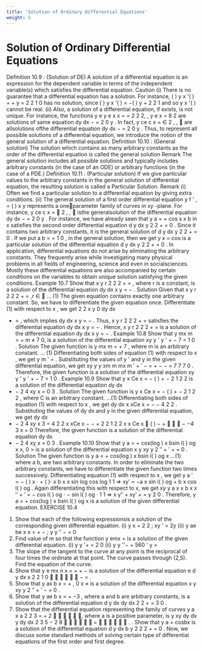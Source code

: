 ```yaml
---
title: 'Solution of Ordinary Differential Equations'
weight: 5
---
```


# Solution of Ordinary Differential Equations
Definition 10.9 : (Solution of DE) 
A solution of a differential equation is an expression for the dependent variable in terms of
the independent variable(s) which satisfies the differential equation.
Caution
	 (i)	There is no guarantee that a differential equation has a solution.
	 	For instance, ( ) y x '( ) + + y = 2 2 1 0 has no solution, since ( ) y x '( ) = −( ) y +
2 2 1 and so y x '( )
cannot be real.
	 (ii)	Also, a solution of a differential equation, if exists, is not unique.
	 		For instance, the functions y e y e x x = = 2 2 2, , y e x = 8 2
are solutions of same equation
dy
dx − = 2 0 y . In fact, y ce c x = ∈ 2 , ,  are allsolutions ofthe differential equation dy
dx − = 2 0 y .
Thus, to represent all possible solutions of a differential equation, we introduce the notion
of the general solution of a differential equation.
Definition 10.10 : (General solution)
The solution which contains as many arbitrary constants as the order of the differential
equation is called the general solution
Remark
	 The general solution includes all possible solutions and typically includes arbitrary constants (in
the case of an ODE) or arbitrary functions (in the case of a PDE.)
Definition 10.11 : (Particular solution)
If we give particular values to the arbitrary constants in the general solution of differential
equation, the resulting solution is called a Particular Solution.
Remark
	 (i)	Often we find a particular solution to a differential equation by giving extra conditions.
	 (ii)	The general solution of a first order differential equation y f ' , = ( ) x y represents a oneparameter family of curves in xy -plane.
	 	For instance, y ce c x = ∈ 2 , ,  isthe generalsolution of the differential equation dy
dx − = 2 0 y .
 For instance, we have already seen that y a = + cos s x b in x satisfies the second order
differential equation d y
dx y
2
2 + = 0 . Since it contains two arbitrary constants, it is the general
solution of d y
dx y
2
2 + = 0 . If we put a b = = 1 0 , in the general solution, then we get y x = cos
is a particular solution of the differential equation d y
dx y
2
2 + = 0 .
In application, differential equations do not arise by eliminating the arbitrary constants. They
frequently arise while investigating many physical problems in all fields of engineering, science and
even in socialsciences. Mostly these differential equations are also accompanied by certain conditions
on the variables to obtain unique solution satisfying the given conditions.
Example 10.7
	 Show that x y r
2 2 2 + = , where r is a constant, is a solution of the differential equation dy
dx
x
y = − .
Solution
Given that x y r
2 2 2 + = ,r ∈  	 		 	 ... (1)
	 The given equation contains exactly one arbitrary constant.
	 So, we have to differentiate the given equation once. Differentiate (1) with respect to x , we get
2 2 x y 0 dy
dx
+ = , which implies dy
dx
x
y = − .
	 Thus, x y r
2 2 2 + = satisfies the differential equation dy
dx
x
y = − .
	 Hence, x y r
2 2 2 + = is a solution of the differential equation dy
dx
x
y = − .
Example 10.8
Show that y mx
m
= + m ≠
7 0, is a solution of the differential equation xy
y ' y ' + − 7 = 1 0 .
Solution
The given function is y mx
m
= +
7 , where m is an arbitrary constant.	 ... (1)
	 Differentiating both sides of equation (1) with respect to x , we get y m ' = .
	 Substituting the values of y ' and y in the given differential equation,
	 we get xy
y
y xm
m
mx
m ′ + ′
− = + − − = 7 7 7 0 .
	 Therefore, the given function is a solution of the differential equation xy
y ' y ' + − 7 = 1 0 .
Example 10.9
	 Show that y x Ce x = − ( ) + − 2 1 2 2
is a solution of the differential equation dy
dx
+ − 2 4 xy x = 0 3 .
Solution
The given function is y x Ce x = − ( ) + − 2 1 2 2
, where C is an arbitrary constant.	 ...(1)
	 Differentiating both sides of equation (1) with respect to x , we get dy
dx
x xCe x = − − 4 2 2
.
	 Substituting the values of dy
dx
and y in the given differential equation, we get
dy
dx
+ − 2 4 xy x
3
 = 4 2 2
x xCe x − − + 2 2 1 2 2
x x Ce x  ( ) − +  
 − −4 3
x = 0
	 Therefore, the given function is a solution of the differential equation dy
dx
+ − 2 4 xy x = 0 3 .
Example 10.10
Show that y a = + cos(log ) x bsin l( ) og x x, 0 > is a solution of the differential equation
x y xy y
2 ′′ + ′ + = 0 .
Solution
The given function is y a = + cos(log ) x bsin l( ) og x ...(1)
where a b, are two arbitrary constants. In order to eliminate the two arbitrary constants, we have to
differentiate the given function two times successively.
	 Differentiating equation (1) with respect to x , we get
y a ′ = − ( ) x ⋅ + ( )⋅ x
b x
x
sin log cos log
1 1
⇒ xy′ = −a x sin l( ) og + b x cos l( ) og .
	 Again differentiating this with respect to x, we get
xy y a x
x
b x
x ′′ + ′ = − cos l( ) og ⋅ − sin l( ) og ⋅ 1 1
⇒ x y′′ + xy′ + = y
2 0 .
	 Therefore, y a = + cos(log ) x bsin l( ) og x is a solution of the given differential equation.
EXERCISE 10.4
1.	Show that each of the following expressionsis a solution of the corresponding given differential
equation.
	 	 (i)	 y x = 2 2 	 ;	xy ' = 2y
	 	 (ii)	 y ae be x x = + − 	 ;	y y ′′ − = 0
2.	Find value of m so that the function y emx = is a solution of the given differential equation.
	 	 (i)	 y y '+ = 2 0 	 (ii)	y y ''− + 560 ' y =
3.	The slope of the tangent to the curve at any point is the reciprocal of four times the ordinate at
that point. The curve passes through (2,5). Find the equation of the curve.
4.	Show that y e mx n x = + + − is a solution of the differential equation e d y
dx
x
2
2 1 0 

 

 − = .
5.	Show that y ax
b
x
= + , 0 x ≠ is a solution of the differential equation x y xy y
2 ′′ + ′ − = 0 .
6.	Show that y ae b x = + −3 , where a and b are arbitrary constants, is a solution of the differential
equation d y
dx
dy
dx
2
2 + = 3 0 .
7.	Show that the differential equation representing the family of curves y a x a
2
2
3 = + 2 

 

, where
a is a positive parameter, is y xy dy
dx y dy
dx
2
3 5
− 2 8 

 

 = 

 

 .
.	Show that y a = cosbx is a solution of the differential equation d y
dx b y
2
2
2 + = 0 .
	 Now, we discuss some standard methods of solving certain type of differential equations of the
first order and first degree.
